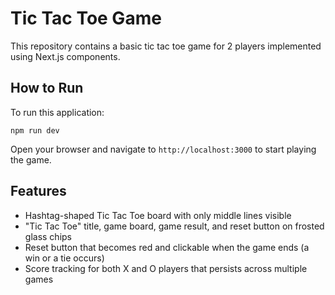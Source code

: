 # Tic Tac Toe Game

This repository contains a basic tic tac toe game for 2 players implemented using Next.js components.

## How to Run

To run this application:

```
npm run dev
```

Open your browser and navigate to `http://localhost:3000` to start playing the game.

## Features

- Hashtag-shaped Tic Tac Toe board with only middle lines visible
- "Tic Tac Toe" title, game board, game result, and reset button on frosted glass chips
- Reset button that becomes red and clickable when the game ends (a win or a tie occurs)
- Score tracking for both X and O players that persists across multiple games
